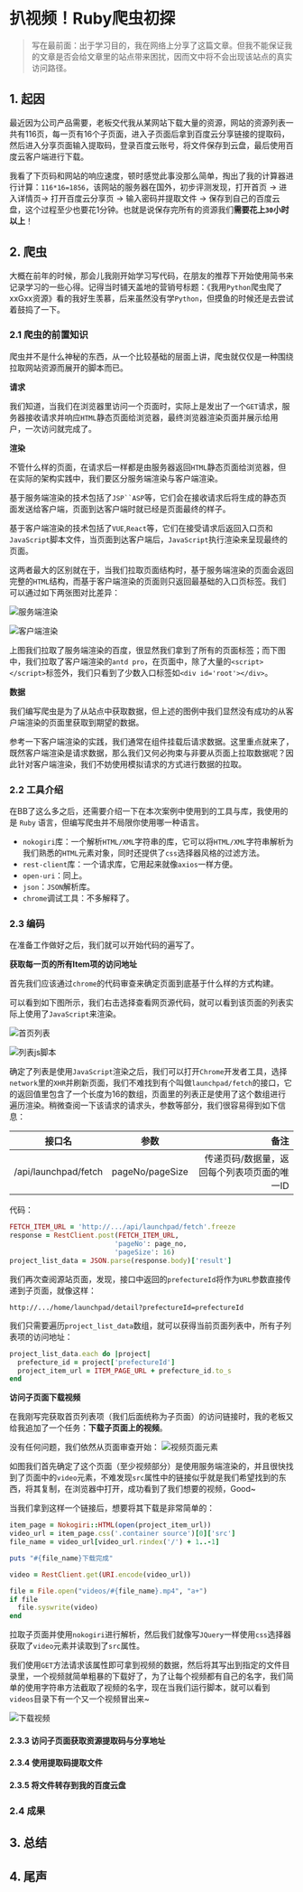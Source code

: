 # 扒视频！Ruby爬虫初探

> 写在最前面：出于学习目的，我在网络上分享了这篇文章。但我不能保证我的文章是否会给文章里的站点带来困扰，因而文中将不会出现该站点的真实访问路径。

## 1. 起因
最近因为公司产品需要，老板交代我从某网站下载大量的资源，网站的资源列表一共有116页，每一页有16个子页面，进入子页面后拿到百度云分享链接的提取码，然后进入分享页面输入提取码，登录百度云账号，将文件保存到云盘，最后使用百度云客户端进行下载。

我看了下页码和网站的响应速度，顿时感觉此事没那么简单，掏出了我的计算器进行计算：`116*16=1856`，该网站的服务器在国外，初步评测发现，打开首页 -> 进入详情页-> 打开百度云分享页 -> 输入密码并提取文件 -> 保存到自己的百度云盘，这个过程至少也要花1分钟。也就是说保存完所有的资源我们**需要花上`30`小时以上**！


## 2. 爬虫
大概在前年的时候，那会儿我刚开始学习写代码，在朋友的推荐下开始使用简书来记录学习的一些心得。记得当时铺天盖地的营销号标题：《我用`Python`爬虫爬了xxGxx资源》看的我好生羡慕，后来虽然没有学`Python`，但摸鱼的时候还是去尝试着鼓捣了一下。

### 2.1 爬虫的前置知识
爬虫并不是什么神秘的东西，从一个比较基础的层面上讲，爬虫就仅仅是一种围绕拉取网站资源而展开的脚本而已。

**请求**

我们知道，当我们在浏览器里访问一个页面时，实际上是发出了一个`GET`请求，服务器接收请求并响应`HTML`静态页面给浏览器，最终浏览器渲染页面并展示给用户，一次访问就完成了。

**渲染**

不管什么样的页面，在请求后一样都是由服务器返回`HTML`静态页面给浏览器，但在实际的架构实践中，我们要区分服务端渲染与客户端渲染。

基于服务端渲染的技术包括了`JSP``ASP`等，它们会在接收请求后将生成的静态页面发送给客户端，页面到达客户端时就已经是页面最终的样子。

基于客户端渲染的技术包括了`VUE`,`React`等，它们在接受请求后返回入口页和`JavaScript`脚本文件，当页面到达客户端后，`JavaScript`执行渲染来呈现最终的页面。

这两者最大的区别就在于，当我们拉取页面结构时，基于服务端渲染的页面会返回完整的`HTML`结构，而基于客户端渲染的页面则只返回最基础的入口页标签。我们可以通过如下两张图对比差异：

![服务端渲染](./images/ba-shi-pin-ruby-pa-chong-chu-tan/ssr.png)

![客户端渲染](./images/ba-shi-pin-ruby-pa-chong-chu-tan/csr.png)

上图我们拉取了服务端渲染的百度，很显然我们拿到了所有的页面标签；而下图中，我们拉取了客户端渲染的`antd pro`，在页面中，除了大量的`<script></script>`标签外，我们只看到了少数入口标签如`<div id='root'></div>`。

**数据**

我们编写爬虫是为了从站点中获取数据，但上述的图例中我们显然没有成功的从客户端渲染的页面里获取到期望的数据。

参考一下客户端渲染的实践，我们通常在组件挂载后请求数据。这里重点就来了，既然客户端渲染是请求数据，那么我们又何必拘束与非要从页面上拉取数据呢？因此针对客户端渲染，我们不妨使用模拟请求的方式进行数据的拉取。

### 2.2 工具介绍
在BB了这么多之后，还需要介绍一下在本次案例中使用到的工具与库，我使用的是 `Ruby` 语言，但编写爬虫并不局限你使用哪一种语言。
- `nokogiri`库：一个解析`HTML/XML`字符串的库，它可以将`HTML/XML`字符串解析为我们熟悉的`HTML`元素对象，同时还提供了`css`选择器风格的过滤方法。
- `rest-client`库：一个请求库，它用起来就像`axios`一样方便。
- `open-uri`：同上。
- `json`：`JSON`解析库。
- `chrome`调试工具：不多解释了。

### 2.3 编码
在准备工作做好之后，我们就可以开始代码的遍写了。

**获取每一页的所有Item项的访问地址**

首先我们应该通过`chrome`的代码审查来确定页面到底基于什么样的方式构建。

可以看到如下图所示，我们右击选择查看网页源代码，就可以看到该页面的列表实际上使用了`JavaScript`来渲染。

![首页列表](./images/ba-shi-pin-ruby-pa-chong-chu-tan/home_list.png)

![列表js脚本](./images/ba-shi-pin-ruby-pa-chong-chu-tan/home_list_javascript.png)

确定了列表是使用`JavaScript`渲染之后，我们可以打开`Chrome`开发者工具，选择`network`里的`XHR`并刷新页面，我们不难找到有个叫做`launchpad/fetch`的接口，它的返回值里包含了一个长度为16的数组，页面里的列表正是使用了这个数组进行遍历渲染。稍微查阅一下该请求的请求头，参数等部分，我们很容易得到如下信息：

接口名|参数|备注
--|:--:|--:
/api/launchpad/fetch|pageNo/pageSize|传递页码/数据量，返回每个列表项页面的唯一ID

代码：
~~~ ruby
FETCH_ITEM_URL = 'http://.../api/launchpad/fetch'.freeze
response = RestClient.post(FETCH_ITEM_URL,
                          'pageNo': page_no,
                          'pageSize': 16)
project_list_data = JSON.parse(response.body)['result']
~~~
我们再次查阅源站页面，发现，接口中返回的`prefectureId`将作为`URL`参数直接传递到子页面，就像这样：
~~~ 
http://.../home/launchpad/detail?prefectureId=prefectureId
~~~
我们只需要遍历`project_list_data`数组，就可以获得当前页面列表中，所有子列表项的访问地址：
~~~ ruby
project_list_data.each do |project|
  prefecture_id = project['prefectureId']
  project_item_url = ITEM_PAGE_URL + prefecture_id.to_s
end
~~~

**访问子页面下载视频**

在我刚写完获取首页列表项（我们后面统称为子页面）的访问链接时，我的老板又给我追加了一个任务：**下载子页面上的视频**。

没有任何问题，我们依然从页面审查开始：
![视频页面元素](./images/ba-shi-pin-ruby-pa-chong-chu-tan/video_href.png)

如图我们首先确定了这个页面（至少视频部分）是使用服务端渲染的，并且很快找到了页面中的`video`元素，不难发现`src`属性中的链接似乎就是我们希望找到的东西，将其复制，在浏览器中打开，成功看到了我们想要的视频，Good~

当我们拿到这样一个链接后，想要将其下载是非常简单的：
~~~ ruby
item_page = Nokogiri::HTML(open(project_item_url))
video_url = item_page.css('.container source')[0]['src']
file_name = video_url[video_url.rindex('/') + 1..-1]

puts "#{file_name}下载完成"

video = RestClient.get(URI.encode(video_url))

file = File.open("videos/#{file_name}.mp4", "a+")
if file
  file.syswrite(video)
end
~~~
拉取子页面并使用`nokogiri`进行解析，然后我们就像写`JQuery`一样使用`css`选择器获取了`video`元素并读取到了`src`属性。

我们使用`GET`方法请求该属性即可拿到视频的数据，然后将其写出到指定的文件目录里，一个视频就简单粗暴的下载好了，为了让每个视频都有自己的名字，我们简单的使用字符串方法截取了视频的名字，现在当我们运行脚本，就可以看到`videos`目录下有一个又一个视频冒出来~

![下载视频](./images/ba-shi-pin-ruby-pa-chong-chu-tan/download_video_result.png)

#### 2.3.3 访问子页面获取资源提取码与分享地址

#### 2.3.4 使用提取码提取文件

#### 2.3.5 将文件转存到我的百度云盘

### 2.4 成果

## 3. 总结
## 4. 尾声
